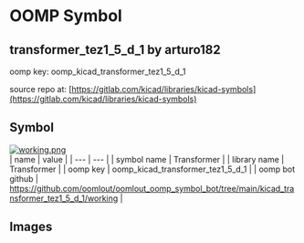 # OOMP Symbol  
## transformer_tez1_5_d_1  by arturo182  
  
oomp key: oomp_kicad_transformer_tez1_5_d_1  
  
source repo at: [https://gitlab.com/kicad/libraries/kicad-symbols](https://gitlab.com/kicad/libraries/kicad-symbols)  
## Symbol  
  
[![working.png](working_600.png)](working.png)  
| name | value | 
| --- | --- | 
| symbol name | Transformer | 
| library name | Transformer | 
| oomp key | oomp_kicad_transformer_tez1_5_d_1 | 
| oomp bot github | https://github.com/oomlout/oomlout_oomp_symbol_bot/tree/main/kicad_transformer_tez1_5_d_1/working | 
## Images  
